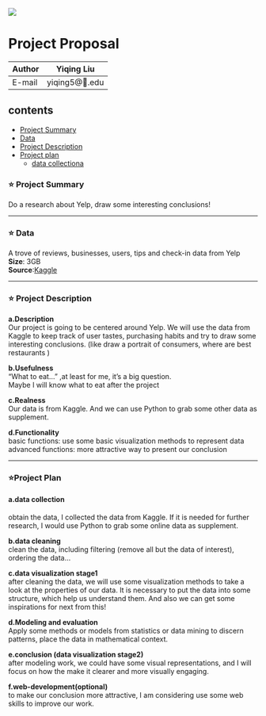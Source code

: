 ![](https://ws1.sinaimg.cn/large/006tNbRwly1fvh59oez3dj304t04uaap.jpg)
# Project Proposal

|Author|Yiqing Liu|
|---|---
|E-mail|yiqing5@:corn:.edu

## contents
* [Project Summary](#-:star:-Project-Summary)
* [Data](#-:star:-Data)
* [Project Description](#-:star:-Project-Description)
* [Project plan](#-:star:-Project-plan)
    * [data collectiona](#a.data-collection)




### :star: Project Summary
Do a research about Yelp, draw some interesting conclusions!  
****
### :star: Data
A trove of reviews, businesses, users, tips and check-in data from Yelp  
**Size**: 3GB  
**Source**:[Kaggle](https://www.kaggle.com/yelp-dataset/yelp-dataset "Yelp dataset from Kaggle")
****
### :star: Project Description
**a.Description**  
Our project is going to be centered around Yelp. We will use the data from Kaggle to keep track of user tastes, purchasing habits and try to draw some interesting conclusions. (like draw a portrait of consumers, where are best restaurants )  

**b.Usefulness**  
“What to eat…” ,at least for me, it’s a big question.   
Maybe I will know what to eat after the project  

**c.Realness**  
Our data is from Kaggle. And we can use Python to grab some other data as supplement.  

**d.Functionality**  
basic functions: use some basic visualization methods to represent data  
advanced functions: more attractive way to present our conclusion  
****
### :star:Project Plan
#### a.data collection    
obtain the data, I collected the data from Kaggle. If it is needed for further research, I would use Python to grab some online data as supplement.  

**b.data cleaning**  
clean the data, including filtering (remove all but the data of interest), ordering the data…  

**c.data visualization stage1**  
after cleaning the data, we will use some visualization methods to take a look at the properties of our data. It is necessary to put the data into some structure, which help us understand them. And also we can get some inspirations for next from this!  

**d.Modeling and evaluation**  
Apply some methods or models from statistics or data mining to discern patterns, place the data in mathematical context.  

**e.conclusion (data visualization stage2)**  
after modeling work, we could have some visual representations, and I will focus on how the make it clearer and more visually engaging.  

**f.web-development(optional)**  
to make our conclusion more attractive, I am considering use some web skills to improve our work.  


